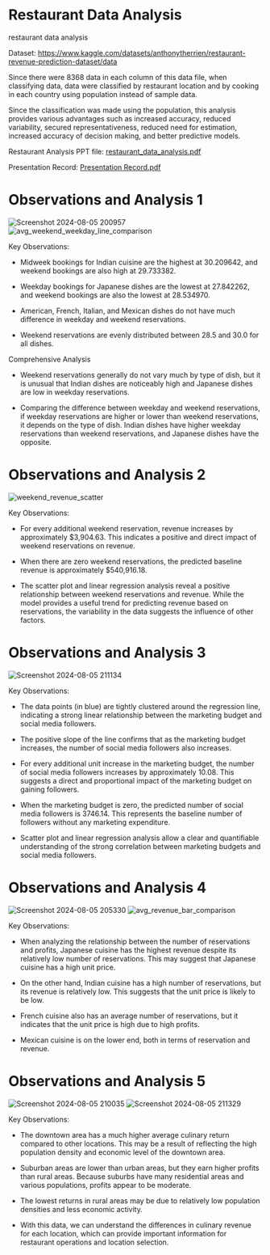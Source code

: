 # Restaurant Data Analysis
restaurant data analysis

Dataset: https://www.kaggle.com/datasets/anthonytherrien/restaurant-revenue-prediction-dataset/data 

Since there were 8368 data in each column of this data file, when classifying data, data were classified by restaurant location and by cooking in each country using population instead of sample data.

Since the classification was made using the population, this analysis provides various advantages such as increased accuracy, reduced variability, secured representativeness, reduced need for estimation, increased accuracy of decision making, and better predictive models. 

Restaurant Analysis PPT file: [restaurant_data_analysis.pdf](https://github.com/user-attachments/files/16476956/restaurant_data_analysis.pdf)

Presentation Record: [Presentation Record.pdf](https://github.com/user-attachments/files/16477883/Presentation.Record.pdf)

# Observations and Analysis 1

![Screenshot 2024-08-05 200957](https://github.com/user-attachments/assets/e0ada083-8a77-4b1e-9949-bbdf93cd09d1)
![avg_weekend_weekday_line_comparison](https://github.com/user-attachments/assets/c02e6fd0-05a4-4093-936a-2cddc41a69c9)        

Key Observations:

  - Midweek bookings for Indian cuisine are the highest at 30.209642, and weekend bookings are also high at 29.733382.

  - Weekday bookings for Japanese dishes are the lowest at 27.842262, and weekend bookings are also the lowest at 28.534970.

  - American, French, Italian, and Mexican dishes do not have much difference in weekday and weekend reservations.

  - Weekend reservations are evenly distributed between 28.5 and 30.0 for all dishes.

Comprehensive Analysis

  - Weekend reservations generally do not vary much by type of dish, but it is unusual that Indian dishes are noticeably high and Japanese dishes are low in weekday reservations.

  - Comparing the difference between weekday and weekend reservations, if weekday reservations are higher or lower than weekend reservations, it depends on the type of dish. Indian dishes have higher weekday reservations than weekend reservations, and Japanese dishes have     the opposite.

# Observations and Analysis 2

![weekend_revenue_scatter](https://github.com/user-attachments/assets/26dacc2b-0e78-408c-b06b-3b2389c0d41f)

Key Observations:

  - For every additional weekend reservation, revenue increases by approximately $3,904.63. This indicates a positive and direct impact of weekend reservations on revenue. 

  - When there are zero weekend reservations, the predicted baseline revenue is approximately $540,916.18.

  - The scatter plot and linear regression analysis reveal a positive relationship between weekend reservations and revenue. While the model provides a useful trend for predicting revenue based on reservations, the variability in the data suggests the influence of other     factors.

# Observations and Analysis 3

![Screenshot 2024-08-05 211134](https://github.com/user-attachments/assets/e074232e-8d2a-444c-9282-43b04e5633bb)

Key Observations:

  - The data points (in blue) are tightly clustered around the regression line, indicating a strong linear relationship between the marketing budget and social media followers.

  - The positive slope of the line confirms that as the marketing budget increases, the number of social media followers also increases.

  - For every additional unit increase in the marketing budget, the number of social media followers increases by approximately 10.08. This suggests a direct and proportional impact of the marketing budget on gaining followers.

  - When the marketing budget is zero, the predicted number of social media followers is 3746.14. This represents the baseline number of followers without any marketing expenditure.

  - Scatter plot and linear regression analysis allow a clear and quantifiable understanding of the strong correlation between marketing budgets and social media followers.

# Observations and Analysis 4

![Screenshot 2024-08-05 205330](https://github.com/user-attachments/assets/e8a8c5e1-8941-494c-8ac8-4c4280fb5c10)
![avg_revenue_bar_comparison](https://github.com/user-attachments/assets/50af49aa-8a69-4081-bef0-8b4e042f1694)

Key Observations:

  - When analyzing the relationship between the number of reservations and profits, Japanese cuisine has the highest revenue despite its relatively low number of reservations. This may suggest that Japanese cuisine has a high unit price.

  - On the other hand, Indian cuisine has a high number of reservations, but its revenue is relatively low. This suggests that the unit price is likely to be low.

  - French cuisine also has an average number of reservations, but it indicates that the unit price is high due to high profits.

  - Mexican cuisine is on the lower end, both in terms of reservation and revenue.

# Observations and Analysis 5

![Screenshot 2024-08-05 210035](https://github.com/user-attachments/assets/8745a522-3b84-441a-ae2f-18cae0206e8b)
![Screenshot 2024-08-05 211329](https://github.com/user-attachments/assets/15c770c6-0392-4185-b912-fa831eb80de7)

Key Observations:

  - The downtown area has a much higher average culinary return compared to other locations. This may be a result of reflecting the high population density and economic level of the downtown area.

  - Suburban areas are lower than urban areas, but they earn higher profits than rural areas. Because suburbs have many residential areas and various populations, profits appear to be moderate.

  - The lowest returns in rural areas may be due to relatively low population densities and less economic activity.

  - With this data, we can understand the differences in culinary revenue for each location, which can provide important information for restaurant operations and location selection. 
